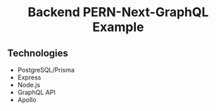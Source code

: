 <h1 align="center">

Backend PERN-Next-GraphQL Example

</h1>

## Technologies

- PostgreSQL/Prisma
- Express
- Node.js
- GraphQL API
- Apollo
